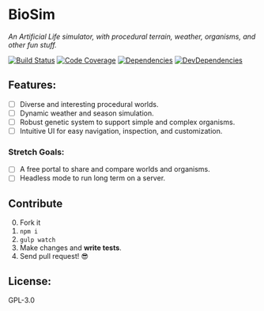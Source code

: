 # BioSim

*An Artificial Life simulator, with procedural terrain, weather, organisms, and other fun stuff.*

[![Build Status](https://img.shields.io/travis/JimmyBoh/bio-sim/master.svg?style=flat-square)](https://travis-ci.org/JimmyBoh/bio-sim)
[![Code Coverage](https://img.shields.io/coveralls/JimmyBoh/bio-sim/master.svg?style=flat-square)](https://coveralls.io/github/JimmyBoh/bio-sim?branch=master)
[![Dependencies](https://img.shields.io/david/JimmyBoh/bio-sim.svg?style=flat-square)](https://david-dm.org/JimmyBoh/bio-sim)
[![DevDependencies](https://img.shields.io/david/dev/JimmyBoh/bio-sim.svg?style=flat-square)](https://david-dm.org/JimmyBoh/bio-sim?type=dev)



## Features:

 - [ ] Diverse and interesting procedural worlds.
 - [ ] Dynamic weather and season simulation.
 - [ ] Robust genetic system to support simple and complex organisms.
 - [ ] Intuitive UI for easy navigation, inspection, and customization.
 
### Stretch Goals:

 - [ ] A free portal to share and compare worlds and organisms.
 - [ ] Headless mode to run long term on a server.

## Contribute

 0. Fork it
 1. `npm i`
 2. `gulp watch`
 3. Make changes and **write tests**.
 4. Send pull request! :sunglasses:
 
## License:

GPL-3.0